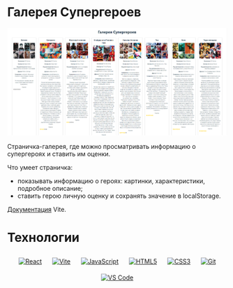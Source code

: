 # Галерея Cупергероев

<img src="./src/assets/superheroes.png" alt="superheros_gallery" />

Страничка-галерея, где можно просматривать информацию о супергероях и ставить им оценки.

Что умеет страничка:

- показывать информацию о героях: картинки, характеристики, подробное описание;
- ставить герою личную оценку и сохранять значение в localStorage.

<a href="https://vitejs.dev/">Документация</a> Vite.

# Технологии

<div align="center">  
<a href="https://reactjs.org/" target="_blank"><img style="margin: 10px" src="https://profilinator.rishav.dev/skills-assets/react-original-wordmark.svg" alt="React" height="50" /></a> 
<a href="https://vitejs.dev/" target="_blank"><img style="margin: 10px" src="https://raw.githubusercontent.com/danielcranney/readme-generator/main/public/icons/skills/vite-colored.svg" alt="Vite" height="50" /></a>
<a href="https://www.javascript.com/" target="_blank"><img style="margin: 10px" src="https://profilinator.rishav.dev/skills-assets/javascript-original.svg" alt="JavaScript" height="50" /></a> 
<a href="https://en.wikipedia.org/wiki/HTML5" target="_blank"><img style="margin: 10px" src="https://profilinator.rishav.dev/skills-assets/html5-original-wordmark.svg" alt="HTML5" height="50" /></a>   
<a href="https://www.w3schools.com/css/" target="_blank"><img style="margin: 10px" src="https://profilinator.rishav.dev/skills-assets/css3-original-wordmark.svg" alt="CSS3" height="50" /></a>  
<a href="https://github.com/" target="_blank"><img style="margin: 10px" src="https://profilinator.rishav.dev/skills-assets/git-scm-icon.svg" alt="Git" height="50" /></a>  
<a href="https://code.visualstudio.com/" target="_blank"><img style="margin: 10px" src="https://raw.githubusercontent.com/danielcranney/readme-generator/main/public/icons/skills/visualstudiocode.svg" alt="VS Code" height="50" /></a>
</div>
